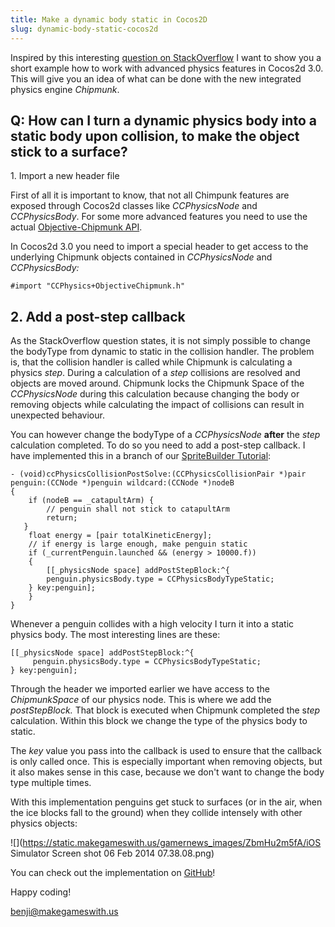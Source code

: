 ```yaml
---
title: Make a dynamic body static in Cocos2D
slug: dynamic-body-static-cocos2d
---            
```


Inspired by this interesting [question on StackOverflow](http://stackoverflow.com/questions/21593519/how-to-make-a-dynamic-body-static-in-cocos2d-v3-0-with-chipmunk/21606421#21606421) I want to show you a short example how to work with advanced physics features in Cocos2d 3.0. This will give you an idea of what can be done with the new integrated physics engine *Chipmunk*.

## <span style="">Q: How can I turn a dynamic physics body into a static body upon collision, to make the object stick to a surface?</span>

 <span style="">    1. Import a new header file</span>

First of all it is important to know, that not all Chimpunk features are exposed through Cocos2d classes like *CCPhysicsNode* and *CCPhysicsBody*. For some more advanced features you need to use the actual [Objective-Chipmunk API](https://chipmunk-physics.net/release/Chipmunk-5.x/Objective-Chipmunk-5.3.5-Docs/index.html).

In Cocos2d 3.0 you need to import a special header to get access to the underlying Chipmunk objects contained in *CCPhysicsNode* and *CCPhysicsBody:*

    #import "CCPhysics+ObjectiveChipmunk.h"

## <span style="">2. Add a post-step callback</span>

As the StackOverflow question states, it is not simply possible to change the bodyType from dynamic to static in the collision handler. The problem is, that the collision handler is called while Chipmunk is calculating a physics *step*. During a calculation of a *step* collisions are resolved and objects are moved around. Chipmunk locks the Chipmunk Space of the *CCPhysicsNode* during this calculation because changing the body or removing objects while calculating the impact of collisions can result in unexpected behaviour.

You can however change the bodyType of a *CCPhysicsNode* **after** the *step* calculation completed. To do so you need to add a post-step callback. I have implemented this in a branch of our [SpriteBuilder Tutorial](https://www.makegameswith.us/tutorials/getting-started-with-spritebuilder/):

    - (void)ccPhysicsCollisionPostSolve:(CCPhysicsCollisionPair *)pair penguin:(CCNode *)penguin wildcard:(CCNode *)nodeB
    {
        if (nodeB == _catapultArm) {
            // penguin shall not stick to catapultArm
            return;
       }
        float energy = [pair totalKineticEnergy];
        // if energy is large enough, make penguin static
        if (_currentPenguin.launched && (energy > 10000.f))
        {
            [[_physicsNode space] addPostStepBlock:^{
    		penguin.physicsBody.type = CCPhysicsBodyTypeStatic;
    	} key:penguin];
        }
    }

Whenever a penguin collides with a high velocity I turn it into a static physics body. The most interesting lines are these:

    [[_physicsNode space] addPostStepBlock:^{
         penguin.physicsBody.type = CCPhysicsBodyTypeStatic;
    } key:penguin];

Through the header we imported earlier we have access to the *ChipmunkSpace* of our physics node. This is where we add the *postStepBlock.* That block is executed when Chipmunk completed the s*tep* calculation. Within this block we change the type of the physics body to static.

The *key* value you pass into the callback is used to ensure that the callback is only called once. This is especially important when removing objects, but it also makes sense in this case, because we don't want to change the body type multiple times.

With this implementation penguins get stuck to surfaces (or in the air, when the ice blocks fall to the ground) when they collide intensely with other physics objects:

![](https://static.makegameswith.us/gamernews_images/ZbmHu2m5fA/iOS Simulator Screen shot 06 Feb 2014 07.38.08.png)

You can check out the implementation on [GitHub](https://github.com/MakeGamesWithUs/Spritebuilder-Getting-Started/tree/change-chipmunk-bodytype)!

Happy coding!

benji@makegameswith.us
